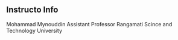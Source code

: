 ## Instructo Info
Mohammad Mynouddin
Assistant Professor
Rangamati Scince and Technology University
